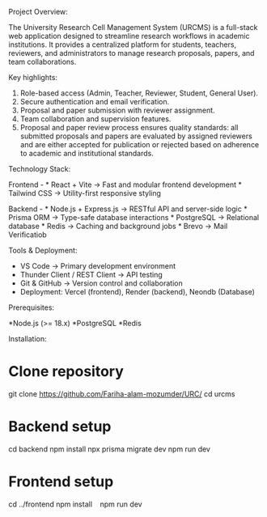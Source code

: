 Project Overview:

   The University Research Cell Management System (URCMS) is a full-stack web application designed to streamline research workflows in academic institutions. It provides a centralized platform for students, teachers, reviewers, and administrators to manage research proposals, papers, and team collaborations.

Key highlights:

   1. Role-based access (Admin, Teacher, Reviewer, Student, General User).
   2. Secure authentication and email verification.
   3. Proposal and paper submission with reviewer assignment.
   4. Team collaboration and supervision features.
   5. Proposal and paper review process ensures quality standards: all submitted proposals and papers are evaluated by assigned reviewers and are either accepted for publication or rejected based on adherence to academic and institutional standards.

Technology Stack:

   Frontend -
    * React + Vite → Fast and modular frontend development
    * Tailwind CSS → Utility-first responsive styling

   Backend -
    * Node.js + Express.js → RESTful API and server-side logic
    * Prisma ORM → Type-safe database interactions
    * PostgreSQL → Relational database
    * Redis → Caching and background jobs
    * Brevo → Mail Verificatiob

Tools & Deployment:

   * VS Code → Primary development environment
   * Thunder Client / REST Client → API testing
   * Git & GitHub → Version control and collaboration
   * Deployment: Vercel (frontend), Render (backend), Neondb (Database)

Prerequisites:

   *Node.js (>= 18.x)
   *PostgreSQL
   *Redis

Installation:

   # Clone repository
   git clone https://github.com/Fariha-alam-mozumder/URC/
   cd urcms

   # Backend setup
   cd backend
   npm install
   npx prisma migrate dev
   npm run dev

   # Frontend setup
   cd ../frontend
   npm install
   npm run dev
